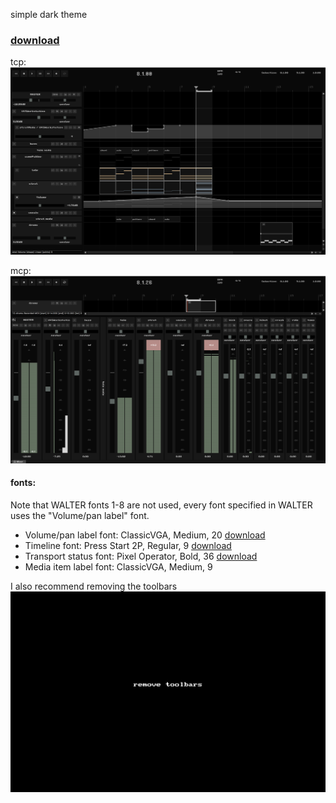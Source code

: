 
simple dark theme

### [download](https://github.com/benjohnson2001/DarkTerminal/raw/master/DarkTerminal.ReaperThemeZip)


tcp:
![tcp](tcp.png)

mcp:
![mcp](mcp.png)

#### fonts:

Note that WALTER fonts 1-8 are not used, every font specified in WALTER uses the "Volume/pan label" font.

- Volume/pan label font: ClassicVGA, Medium, 20         [download](https://github.com/benjohnson2001/DarkTerminal/raw/master/ClassicVGA.ttf)
- Timeline font: Press Start 2P, Regular, 9         [download](https://github.com/benjohnson2001/DarkTerminal/raw/master/press-start-2p.regular.ttf)
- Transport status font: Pixel Operator, Bold, 36         [download](https://github.com/benjohnson2001/DarkTerminal/raw/master/PixelOperator-Bold.ttf)
- Media item label font: ClassicVGA, Medium, 9


I also recommend removing the toolbars
![remove toolbars](removeToolbars.gif)
